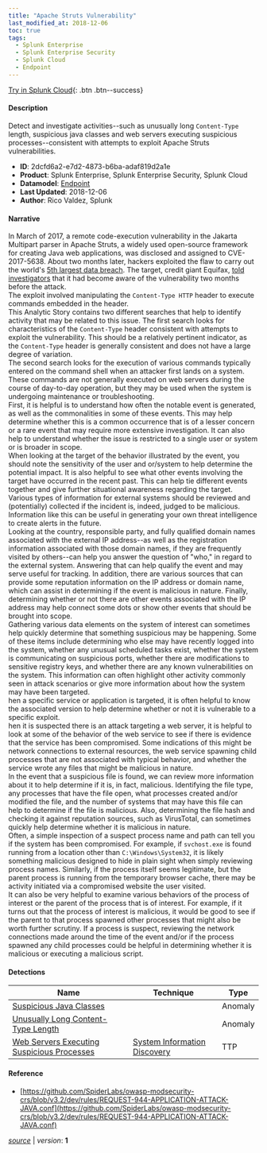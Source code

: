 ```yaml
---
title: "Apache Struts Vulnerability"
last_modified_at: 2018-12-06
toc: true
tags:
  - Splunk Enterprise
  - Splunk Enterprise Security
  - Splunk Cloud
  - Endpoint
---
```


[Try in Splunk Cloud](https://www.splunk.com/en_us/cyber-security.html){: .btn .btn--success}

#### Description

Detect and investigate activities--such as unusually long `Content-Type` length, suspicious java classes and web servers executing suspicious processes--consistent with attempts to exploit Apache Struts vulnerabilities.

- **ID**: 2dcfd6a2-e7d2-4873-b6ba-adaf819d2a1e
- **Product**: Splunk Enterprise, Splunk Enterprise Security, Splunk Cloud
- **Datamodel**: [Endpoint](https://docs.splunk.com/Documentation/CIM/latest/User/Endpoint)
- **Last Updated**: 2018-12-06
- **Author**: Rico Valdez, Splunk

#### Narrative

In March of 2017, a remote code-execution vulnerability in the Jakarta Multipart parser in Apache Struts, a widely used open-source framework for creating Java web applications, was disclosed and assigned to CVE-2017-5638. About two months later, hackers exploited the flaw to carry out the world's <a href=https://www.usatoday.com/story/tech/2017/09/07/nations-biggest-hacks-and-data-breaches-millions/644311001/> 5th largest data breach</a>. The target, credit giant Equifax, <a href=https://money.cnn.com/2017/09/16/technology/equifax-breach-security-hole/index.html>told investigators</a> that it had become aware of the vulnerability two months before the attack. \
The exploit involved manipulating the `Content-Type HTTP` header to execute commands embedded in the header.\
This Analytic Story contains two different searches that help to identify activity that may be related to this issue. The first search looks for characteristics of the `Content-Type` header consistent with attempts to exploit the vulnerability. This should be a relatively pertinent indicator, as the `Content-Type` header is generally consistent and does not have a large degree of variation.\
The second search looks for the execution of various commands typically entered on the command shell when an attacker first lands on a system. These commands are not generally executed on web servers during the course of day-to-day operation, but they may be used when the system is undergoing maintenance or troubleshooting.\
First, it is helpful is to understand how often the notable event is generated, as well as the commonalities in some of these events. This may help determine whether this is a common occurrence that is of a lesser concern or a rare event that may require more extensive investigation. It can also help to understand whether the issue is restricted to a single user or system or is broader in scope.\
When looking at the target of the behavior illustrated by the event, you should note the sensitivity of the user and or/system to help determine the potential impact. It is also helpful to see what other events involving the target have occurred in the recent past. This can help tie different events together and give further situational awareness regarding the target.\
Various types of information for external systems should be reviewed and (potentially) collected if the incident is, indeed, judged to be malicious. Information like this can be useful in generating your own threat intelligence to create alerts in the future.\
Looking at the country, responsible party, and fully qualified domain names associated with the external IP address--as well as the registration information associated with those domain names, if they are frequently visited by others--can help you answer the question of "who," in regard to the external system. Answering that can help qualify the event and may serve useful for tracking. In addition, there are various sources that can provide some reputation information on the IP address or domain name, which can assist in determining if the event is malicious in nature. Finally, determining whether or not there are other events associated with the IP address may help connect some dots or show other events that should be brought into scope.\
Gathering various data elements on the system of interest can sometimes help quickly determine that something suspicious may be happening. Some of these items include determining who else may have recently logged into the system, whether any unusual scheduled tasks exist, whether the system is communicating on suspicious ports, whether there are modifications to sensitive registry keys, and whether there are any known vulnerabilities on the system. This information can often highlight other activity commonly seen in attack scenarios or give more information about how the system may have been targeted.\
hen a specific service or application is targeted, it is often helpful to know the associated version to help determine whether or not it is vulnerable to a specific exploit.\
hen it is suspected there is an attack targeting a web server, it is helpful to look at some of the behavior of the web service to see if there is evidence that the service has been compromised. Some indications of this might be network connections to external resources, the web service spawning child processes that are not associated with typical behavior, and whether the service wrote any files that might be malicious in nature.\
In the event that a suspicious file is found, we can review more information about it to help determine if it is, in fact, malicious. Identifying the file type, any processes that have the file open, what processes created and/or modified the file, and the number of systems that may have this file can help to determine if the file is malicious. Also, determining the file hash and checking it against reputation sources, such as VirusTotal, can sometimes quickly help determine whether it is malicious in nature.\
Often, a simple inspection of a suspect process name and path can tell you if the system has been compromised. For example, if `svchost.exe` is found running from a location other than `C:\Windows\System32`, it is likely something malicious designed to hide in plain sight when simply reviewing process names. Similarly, if the process itself seems legitimate, but the parent process is running from the temporary browser cache, there may be activity initiated via a compromised website the user visited.\
It can also be very helpful to examine various behaviors of the process of interest or the parent of the process that is of interest. For example, if it turns out that the process of interest is malicious, it would be good to see if the parent to that process spawned other processes that might also be worth further scrutiny. If a process is suspect, reviewing the network connections made around the time of the event and/or if the process spawned any child processes could be helpful in determining whether it is malicious or executing a malicious script.

#### Detections

| Name        | Technique   | Type         |
| ----------- | ----------- |--------------|
| [Suspicious Java Classes](/application/suspicious_java_classes/) |  | Anomaly |
| [Unusually Long Content-Type Length](/network/unusually_long_content-type_length/) |  | Anomaly |
| [Web Servers Executing Suspicious Processes](/application/web_servers_executing_suspicious_processes/) | [System Information Discovery](/tags/#system-information-discovery) | TTP |

#### Reference

* [https://github.com/SpiderLabs/owasp-modsecurity-crs/blob/v3.2/dev/rules/REQUEST-944-APPLICATION-ATTACK-JAVA.conf](https://github.com/SpiderLabs/owasp-modsecurity-crs/blob/v3.2/dev/rules/REQUEST-944-APPLICATION-ATTACK-JAVA.conf)



[*source*](https://github.com/splunk/security_content/tree/develop/stories/apache_struts_vulnerability.yml) \| *version*: **1**